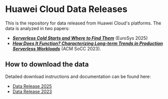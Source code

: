 # Huawei Cloud Data Releases


This is the repository for data released from Huawei Cloud's platforms. The data is analyzed in two papers:
* <a href="https://github.com/sir-lab/data-release/blob/main/papers/EuroSys_2025_Serverless_Cold_Starts_and_Where_to_Find_Them.pdf" download> ***Serverless Cold Starts and Where to Find Them***</a> (EuroSys 2025)
* <a href="https://dl.acm.org/doi/10.1145/3620678.3624783" download> ***How Does It Function? Characterizing Long-term Trends in Production Serverless Workloads***</a> (ACM SoCC 2023). 

## How to download the data

Detailed download instructions and documentation can be found here: 
* <a href="https://github.com/sir-lab/data-release/blob/main/README_data_release_2025"> Data Release 2025</a>
* <a href="https://github.com/sir-lab/data-release/blob/main/README_data_release_2023"> Data Release 2023</a>







